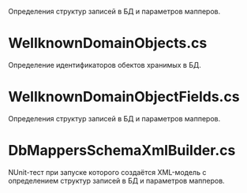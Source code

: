Определения структур записей в БД и параметров мапперов.

# WellknownDomainObjects.cs

Определение идентификаторов обектов хранимых в БД.

# WellknownDomainObjectFields.cs

Определения структур записей в БД и параметров мапперов.

# DbMappersSchemaXmlBuilder.cs

NUnit-тест при запуске которого создаётся XML-модель с определением структур записей в БД и параметров мапперов.
